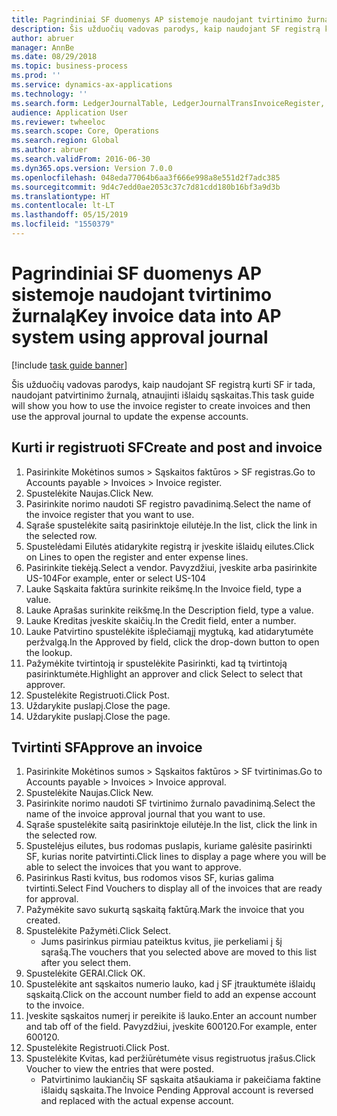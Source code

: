 ```yaml
---
title: Pagrindiniai SF duomenys AP sistemoje naudojant tvirtinimo žurnalą
description: Šis užduočių vadovas parodys, kaip naudojant SF registrą kurti SF ir tada, naudojant patvirtinimo žurnalą, atnaujinti išlaidų sąskaitas.
author: abruer
manager: AnnBe
ms.date: 08/29/2018
ms.topic: business-process
ms.prod: ''
ms.service: dynamics-ax-applications
ms.technology: ''
ms.search.form: LedgerJournalTable, LedgerJournalTransInvoiceRegister, HcmWorkerLookUp, LedgerJournalTransApprove, LedgerJournalTransApproveFetchVouchers, LedgerTransVoucher
audience: Application User
ms.reviewer: twheeloc
ms.search.scope: Core, Operations
ms.search.region: Global
ms.author: abruer
ms.search.validFrom: 2016-06-30
ms.dyn365.ops.version: Version 7.0.0
ms.openlocfilehash: 048eda77064b6aa3f666e998a8e551d2f7adc385
ms.sourcegitcommit: 9d4c7edd0ae2053c37c7d81cdd180b16bf3a9d3b
ms.translationtype: HT
ms.contentlocale: lt-LT
ms.lasthandoff: 05/15/2019
ms.locfileid: "1550379"
---
```

# <a name="key-invoice-data-into-ap-system-using-approval-journal"></a><span data-ttu-id="2bb92-103">Pagrindiniai SF duomenys AP sistemoje naudojant tvirtinimo žurnalą</span><span class="sxs-lookup"><span data-stu-id="2bb92-103">Key invoice data into AP system using approval journal</span></span>

[!include [task guide banner](../../includes/task-guide-banner.md)]

<span data-ttu-id="2bb92-104">Šis užduočių vadovas parodys, kaip naudojant SF registrą kurti SF ir tada, naudojant patvirtinimo žurnalą, atnaujinti išlaidų sąskaitas.</span><span class="sxs-lookup"><span data-stu-id="2bb92-104">This task guide will show you how to use the invoice register to create invoices and then use the approval journal to update the expense accounts.</span></span>


## <a name="create-and-post-and-invoice"></a><span data-ttu-id="2bb92-105">Kurti ir registruoti SF</span><span class="sxs-lookup"><span data-stu-id="2bb92-105">Create and post and invoice</span></span>
1. <span data-ttu-id="2bb92-106">Pasirinkite Mokėtinos sumos > Sąskaitos faktūros > SF registras.</span><span class="sxs-lookup"><span data-stu-id="2bb92-106">Go to Accounts payable > Invoices > Invoice register.</span></span>
2. <span data-ttu-id="2bb92-107">Spustelėkite Naujas.</span><span class="sxs-lookup"><span data-stu-id="2bb92-107">Click New.</span></span>
3. <span data-ttu-id="2bb92-108">Pasirinkite norimo naudoti SF registro pavadinimą.</span><span class="sxs-lookup"><span data-stu-id="2bb92-108">Select the name of the invoice register that you want to use.</span></span>
4. <span data-ttu-id="2bb92-109">Sąraše spustelėkite saitą pasirinktoje eilutėje.</span><span class="sxs-lookup"><span data-stu-id="2bb92-109">In the list, click the link in the selected row.</span></span>
5. <span data-ttu-id="2bb92-110">Spustelėdami Eilutės atidarykite registrą ir įveskite išlaidų eilutes.</span><span class="sxs-lookup"><span data-stu-id="2bb92-110">Click on Lines to open the register and enter expense lines.</span></span>
6. <span data-ttu-id="2bb92-111">Pasirinkite tiekėją.</span><span class="sxs-lookup"><span data-stu-id="2bb92-111">Select a vendor.</span></span> <span data-ttu-id="2bb92-112">Pavyzdžiui, įveskite arba pasirinkite US-104</span><span class="sxs-lookup"><span data-stu-id="2bb92-112">For example, enter or select US-104</span></span>
7. <span data-ttu-id="2bb92-113">Lauke Sąskaita faktūra surinkite reikšmę.</span><span class="sxs-lookup"><span data-stu-id="2bb92-113">In the Invoice field, type a value.</span></span>
8. <span data-ttu-id="2bb92-114">Lauke Aprašas surinkite reikšmę.</span><span class="sxs-lookup"><span data-stu-id="2bb92-114">In the Description field, type a value.</span></span>
9. <span data-ttu-id="2bb92-115">Lauke Kreditas įveskite skaičių.</span><span class="sxs-lookup"><span data-stu-id="2bb92-115">In the Credit field, enter a number.</span></span>
10. <span data-ttu-id="2bb92-116">Lauke Patvirtino spustelėkite išplečiamąjį mygtuką, kad atidarytumėte peržvalgą.</span><span class="sxs-lookup"><span data-stu-id="2bb92-116">In the Approved by field, click the drop-down button to open the lookup.</span></span>
11. <span data-ttu-id="2bb92-117">Pažymėkite tvirtintoją ir spustelėkite Pasirinkti, kad tą tvirtintoją pasirinktumėte.</span><span class="sxs-lookup"><span data-stu-id="2bb92-117">Highlight an approver and click Select to select that approver.</span></span>
12. <span data-ttu-id="2bb92-118">Spustelėkite Registruoti.</span><span class="sxs-lookup"><span data-stu-id="2bb92-118">Click Post.</span></span>
13. <span data-ttu-id="2bb92-119">Uždarykite puslapį.</span><span class="sxs-lookup"><span data-stu-id="2bb92-119">Close the page.</span></span>
14. <span data-ttu-id="2bb92-120">Uždarykite puslapį.</span><span class="sxs-lookup"><span data-stu-id="2bb92-120">Close the page.</span></span>

## <a name="approve-an-invoice"></a><span data-ttu-id="2bb92-121">Tvirtinti SF</span><span class="sxs-lookup"><span data-stu-id="2bb92-121">Approve an invoice</span></span>
1. <span data-ttu-id="2bb92-122">Pasirinkite Mokėtinos sumos > Sąskaitos faktūros > SF tvirtinimas.</span><span class="sxs-lookup"><span data-stu-id="2bb92-122">Go to Accounts payable > Invoices > Invoice approval.</span></span>
2. <span data-ttu-id="2bb92-123">Spustelėkite Naujas.</span><span class="sxs-lookup"><span data-stu-id="2bb92-123">Click New.</span></span>
3. <span data-ttu-id="2bb92-124">Pasirinkite norimo naudoti SF tvirtinimo žurnalo pavadinimą.</span><span class="sxs-lookup"><span data-stu-id="2bb92-124">Select the name of the invoice approval journal that you want to use.</span></span>
4. <span data-ttu-id="2bb92-125">Sąraše spustelėkite saitą pasirinktoje eilutėje.</span><span class="sxs-lookup"><span data-stu-id="2bb92-125">In the list, click the link in the selected row.</span></span>
5. <span data-ttu-id="2bb92-126">Spustelėjus eilutes, bus rodomas puslapis, kuriame galėsite pasirinkti SF, kurias norite patvirtinti.</span><span class="sxs-lookup"><span data-stu-id="2bb92-126">Click lines to display a page where you will be able to select the invoices that you want to approve.</span></span>
6. <span data-ttu-id="2bb92-127">Pasirinkus Rasti kvitus, bus rodomos visos SF, kurias galima tvirtinti.</span><span class="sxs-lookup"><span data-stu-id="2bb92-127">Select Find Vouchers to display all of the invoices that are ready for approval.</span></span>
7. <span data-ttu-id="2bb92-128">Pažymėkite savo sukurtą sąskaitą faktūrą.</span><span class="sxs-lookup"><span data-stu-id="2bb92-128">Mark the invoice that you created.</span></span>
8. <span data-ttu-id="2bb92-129">Spustelėkite Pažymėti.</span><span class="sxs-lookup"><span data-stu-id="2bb92-129">Click Select.</span></span>
    * <span data-ttu-id="2bb92-130">Jums pasirinkus pirmiau pateiktus kvitus, jie perkeliami į šį sąrašą.</span><span class="sxs-lookup"><span data-stu-id="2bb92-130">The vouchers that you selected above are moved to this list after you select them.</span></span>  
9. <span data-ttu-id="2bb92-131">Spustelėkite GERAI.</span><span class="sxs-lookup"><span data-stu-id="2bb92-131">Click OK.</span></span>
10. <span data-ttu-id="2bb92-132">Spustelėkite ant sąskaitos numerio lauko, kad į SF įtrauktumėte išlaidų sąskaitą.</span><span class="sxs-lookup"><span data-stu-id="2bb92-132">Click on the account number field to add an expense account to the invoice.</span></span>
11. <span data-ttu-id="2bb92-133">Įveskite sąskaitos numerį ir pereikite iš lauko.</span><span class="sxs-lookup"><span data-stu-id="2bb92-133">Enter an account number and tab off of the field.</span></span> <span data-ttu-id="2bb92-134">Pavyzdžiui, įveskite 600120.</span><span class="sxs-lookup"><span data-stu-id="2bb92-134">For example, enter 600120.</span></span>
12. <span data-ttu-id="2bb92-135">Spustelėkite Registruoti.</span><span class="sxs-lookup"><span data-stu-id="2bb92-135">Click Post.</span></span>
13. <span data-ttu-id="2bb92-136">Spustelėkite Kvitas, kad peržiūrėtumėte visus registruotus įrašus.</span><span class="sxs-lookup"><span data-stu-id="2bb92-136">Click Voucher to view the entries that were posted.</span></span>
    * <span data-ttu-id="2bb92-137">Patvirtinimo laukiančių SF sąskaita atšaukiama ir pakeičiama faktine išlaidų sąskaita.</span><span class="sxs-lookup"><span data-stu-id="2bb92-137">The Invoice Pending Approval account is reversed and replaced with the actual expense account.</span></span>  

